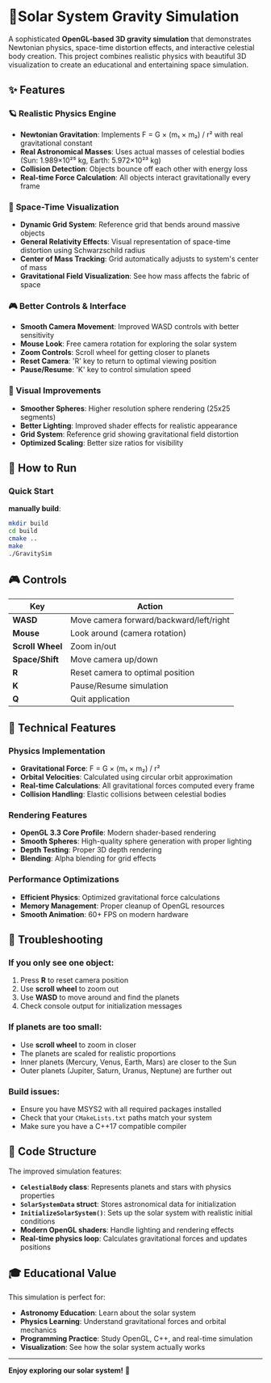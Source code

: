 # 🌟Solar System Gravity Simulation

A sophisticated **OpenGL-based 3D gravity simulation** that demonstrates Newtonian physics, space-time distortion effects, and interactive celestial body creation. This project combines realistic physics with beautiful 3D visualization to create an educational and entertaining space simulation.

## ✨ Features

### 🪐 **Realistic Physics Engine**
- **Newtonian Gravitation**: Implements F = G × (m₁ × m₂) / r² with real gravitational constant
- **Real Astronomical Masses**: Uses actual masses of celestial bodies (Sun: 1.989×10²⁵ kg, Earth: 5.972×10²³ kg)
- **Collision Detection**: Objects bounce off each other with energy loss
- **Real-time Force Calculation**: All objects interact gravitationally every frame

### 🌟 **Space-Time Visualization**
- **Dynamic Grid System**: Reference grid that bends around massive objects
- **General Relativity Effects**: Visual representation of space-time distortion using Schwarzschild radius
- **Center of Mass Tracking**: Grid automatically adjusts to system's center of mass
- **Gravitational Field Visualization**: See how mass affects the fabric of space

### 🎮 Better Controls & Interface
- **Smooth Camera Movement**: Improved WASD controls with better sensitivity
- **Mouse Look**: Free camera rotation for exploring the solar system
- **Zoom Controls**: Scroll wheel for getting closer to planets
- **Reset Camera**: 'R' key to return to optimal viewing position
- **Pause/Resume**: 'K' key to control simulation speed


### 🎨 Visual Improvements
- **Smoother Spheres**: Higher resolution sphere rendering (25x25 segments)
- **Better Lighting**: Improved shader effects for realistic appearance
- **Grid System**: Reference grid showing gravitational field distortion
- **Optimized Scaling**: Better size ratios for visibility

## 🎯 How to Run

### Quick Start

**manually build**:
   ```bash
   mkdir build
   cd build
   cmake ..
   make
   ./GravitySim
   ```


## 🎮 Controls

| Key | Action |
|-----|--------|
| **WASD** | Move camera forward/backward/left/right |
| **Mouse** | Look around (camera rotation) |
| **Scroll Wheel** | Zoom in/out |
| **Space/Shift** | Move camera up/down |
| **R** | Reset camera to optimal position |
| **K** | Pause/Resume simulation |
| **Q** | Quit application |



## 🔧 Technical Features

### Physics Implementation
- **Gravitational Force**: F = G × (m₁ × m₂) / r²
- **Orbital Velocities**: Calculated using circular orbit approximation
- **Real-time Calculations**: All gravitational forces computed every frame
- **Collision Handling**: Elastic collisions between celestial bodies

### Rendering Features
- **OpenGL 3.3 Core Profile**: Modern shader-based rendering
- **Smooth Spheres**: High-quality sphere generation with proper lighting
- **Depth Testing**: Proper 3D depth rendering
- **Blending**: Alpha blending for grid effects

### Performance Optimizations
- **Efficient Physics**: Optimized gravitational force calculations
- **Memory Management**: Proper cleanup of OpenGL resources
- **Smooth Animation**: 60+ FPS on modern hardware

## 🐛 Troubleshooting

### If you only see one object:
1. Press **R** to reset camera position
2. Use **scroll wheel** to zoom out
3. Use **WASD** to move around and find the planets
4. Check console output for initialization messages

### If planets are too small:
- Use **scroll wheel** to zoom in closer
- The planets are scaled for realistic proportions
- Inner planets (Mercury, Venus, Earth, Mars) are closer to the Sun
- Outer planets (Jupiter, Saturn, Uranus, Neptune) are further out

### Build issues:
- Ensure you have MSYS2 with all required packages installed
- Check that your `CMakeLists.txt` paths match your system
- Make sure you have a C++17 compatible compiler

## 📝 Code Structure

The improved simulation features:
- **`CelestialBody` class**: Represents planets and stars with physics properties
- **`SolarSystemData` struct**: Stores astronomical data for initialization
- **`InitializeSolarSystem()`**: Sets up the solar system with realistic initial conditions
- **Modern OpenGL shaders**: Handle lighting and rendering effects
- **Real-time physics loop**: Calculates gravitational forces and updates positions

## 🎓 Educational Value

This simulation is perfect for:
- **Astronomy Education**: Learn about the solar system
- **Physics Learning**: Understand gravitational forces and orbital mechanics
- **Programming Practice**: Study OpenGL, C++, and real-time simulation
- **Visualization**: See how the solar system actually works

---

**Enjoy exploring our solar system!** 🌟 
